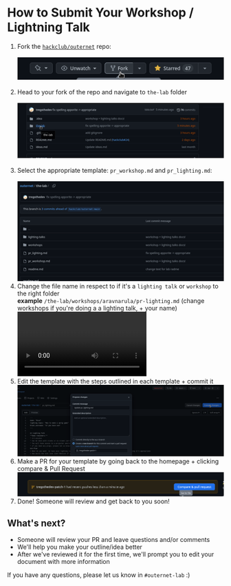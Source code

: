 # How to Submit Your Workshop / Lightning Talk

1. Fork the [``hackclub/outernet``](https://github.com/hackclub/outernet) repo: <br> <br>
![img_1.png](images/img_1.png) <br> <br>
2. Head to your fork of the repo and navigate to ``the-lab`` folder <br> <br>
   ![img_2.png](images/img_2.png) <br> <br>
3. Select the appropriate template: `pr_workshop.md` and `pr_lighting.md`: <br> <br>
   ![img_3.png](images/img_3.png)
4. Change the file name in respect to if it's a ``lighting talk`` or ``workshop`` to the right folder
<br> **example** ``/the-lab/workshops/aravnarula/pr-lighting.md`` (change workshops if you're doing a a lighting talk, + your name)
  ![video](https://cloud-kekqljri8-hack-club-bot.vercel.app/0screencast_from_2023-06-27_23-55-40.webm)
5. Edit the template with the steps outlined in each template + commit it
![img_6.png](images/img_6.png)
6. Make a PR for your template by going back to the homepage + clicking compare & Pull Request
![img_7.png](images/img_7.png)
7. Done! Someone will review and get back to you soon! 

## What's next?
* Someone will review your PR and leave questions and/or comments
* We'll help you make your outline/idea better 
* After we've reviewed it for the first time, we'll prompt you to edit your document with more information

If you have any questions, please let us know in ``#outernet-lab`` :)
